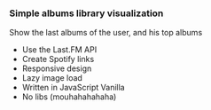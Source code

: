 ### Simple albums library visualization

Show the last albums of the user, and his top albums

 * Use the Last.FM API
 * Create Spotify links
 * Responsive design
 * Lazy image load
 * Written in JavaScript Vanilla
 * No libs (mouhahahahaha)
